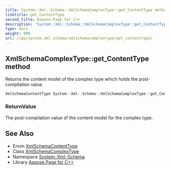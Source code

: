 ```yaml
---
title: System::Xml::Schema::XmlSchemaComplexType::get_ContentType method
linktitle: get_ContentType
second_title: Aspose.Page for C++
description: 'System::Xml::Schema::XmlSchemaComplexType::get_ContentType method. Returns the content model of the complex type which holds the post-compilation value in C++.'
type: docs
weight: 900
url: /cpp/system.xml.schema/xmlschemacomplextype/get_contenttype/
---
```

## XmlSchemaComplexType::get_ContentType method


Returns the content model of the complex type which holds the post-compilation value.

```cpp
XmlSchemaContentType System::Xml::Schema::XmlSchemaComplexType::get_ContentType()
```


### ReturnValue

The post-compilation value of the content model for the complex type.

## See Also

* Enum [XmlSchemaContentType](../../xmlschemacontenttype/)
* Class [XmlSchemaComplexType](../)
* Namespace [System::Xml::Schema](../../)
* Library [Aspose.Page for C++](../../../)
